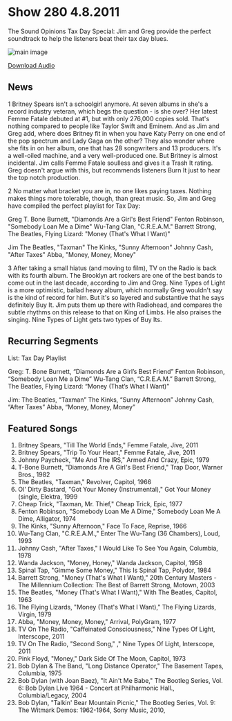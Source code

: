 # Show 280 4.8.2011
The Sound Opinions Tax Day Special: Jim and Greg provide the perfect soundtrack to help the listeners beat their tax day blues. 

![main image](http://www.soundopinions.org/images/2011/taxday.jpg)

[Download Audio](http://audio.soundopinions.org/streams/2011/04/so_20110408.m3u)

## News
1 Britney Spears isn't a schoolgirl anymore. At seven albums in she's a record industry veteran, which begs the question - is she over? Her latest Femme Fatale debuted at #1, but with only 276,000 copies sold. That's nothing compared to people like Taylor Swift and Eminem. And as Jim and Greg add, where does Britney fit in when you have Katy Perry on one end of the pop spectrum and Lady Gaga on the other? They also wonder where she fits in on her album, one that has 28 songwriters and 13 producers. It's a well-oiled machine, and a very well-produced one. But Britney is almost incidental. Jim calls Femme Fatale soulless and gives it a Trash It rating. Greg doesn't argue with this, but recommends listeners Burn It just to hear the top notch production.

2 No matter what bracket you are in, no one likes paying taxes. Nothing makes things more tolerable, though, than great music. So, Jim and Greg have compiled the perfect playlist for Tax Day:

Greg
T. Bone Burnett, "Diamonds Are a Girl's Best Friend"
Fenton Robinson, "Somebody Loan Me a Dime"
Wu-Tang Clan, "C.R.E.A.M."
Barrett Strong, The Beatles, Flying Lizard: "Money (That's What I Want)"

Jim
The Beatles, "Taxman"
The Kinks, "Sunny Afternoon"
Johnny Cash, "After Taxes"
Abba, "Money, Money, Money"

3 After taking a small hiatus (and moving to film), TV on the Radio is back with its fourth album. The Brooklyn art rockers are one of the best bands to come out in the last decade, according to Jim and Greg. Nine Types of Light is a more optimistic, ballad heavy album, which normally Greg wouldn't say is the kind of record for him. But it's so layered and substantive that he says definitely Buy It. Jim puts them up there with Radiohead, and compares the subtle rhythms on this release to that on King of Limbs. He also praises the singing. Nine Types of Light gets two types of Buy Its.

## Recurring Segments
List: Tax Day Playlist

Greg:
T. Bone Burnett, “Diamonds Are a Girl’s Best Friend”
Fenton Robinson, “Somebody Loan Me a Dime”
Wu-Tang Clan, “C.R.E.A.M.”
Barrett Strong, The Beatles, Flying Lizard: “Money (That’s What I Want)”

Jim:
The Beatles, “Taxman”
The Kinks, “Sunny Afternoon”
Johnny Cash, “After Taxes”
Abba, “Money, Money, Money”

## Featured Songs
1. Britney Spears, "Till The World Ends," Femme Fatale, Jive, 2011
2. Britney Spears, "Trip To Your Heart," Femme Fatale, Jive, 2011
3. Johnny Paycheck, "Me And The IRS," Armed And Crazy, Epic, 1979
4. T-Bone Burnett, "Diamonds Are A Girl's Best Friend," Trap Door, Warner Bros., 1982
5. The Beatles, "Taxman," Revolver, Capitol, 1966
6. Ol' Dirty Bastard, "Got Your Money (Instrumental)," Got Your Money (single, Elektra, 1999
7. Cheap Trick, "Taxman, Mr. Thief," Cheap Trick, Epic, 1977
8. Fenton Robinson, "Somebody Loan Me A Dime," Somebody Loan Me A Dime, Alligator, 1974
9. The Kinks, "Sunny Afternoon," Face To Face, Reprise, 1966
10. Wu-Tang Clan, "C.R.E.A.M.," Enter The Wu-Tang (36 Chambers), Loud, 1993
11. Johnny Cash, "After Taxes," I Would Like To See You Again, Columbia, 1978
12. Wanda Jackson, "Money, Honey," Wanda Jackson, Capitol, 1958
13. Spinal Tap, "Gimme Some Money," This Is Spinal Tap, Polydor, 1984
14. Barrett Strong, "Money (That's What I Want)," 20th Century Masters - The Millennium Collection: The Best of Barrett Strong, Motown, 2003
15. The Beatles, "Money (That's What I Want)," With The Beatles, Capitol, 1963
16. The Flying Lizards, "Money (That's What I Want)," The Flying Lizards, Virgin, 1979
17. Abba, "Money, Money, Money," Arrival, PolyGram, 1977
18. TV On The Radio, "Caffeinated Consciousness," Nine Types Of Light, Interscope, 2011
19. TV On The Radio, "Second Song," ," Nine Types Of Light, Interscope, 2011
20. Pink Floyd, "Money," Dark Side Of The Moon, Capitol, 1973
21. Bob Dylan & The Band, "Long Distance Operator," The Basement Tapes, Columbia, 1975
22. Bob Dylan (with Joan Baez), "It Ain't Me Babe," The Bootleg Series, Vol. 6: Bob Dylan Live 1964 - Concert at Philharmonic Hall., Columbia/Legacy, 2004
23. Bob Dylan, "Talkin' Bear Mountain Picnic," The Bootleg Series, Vol. 9: The Witmark Demos: 1962-1964, Sony Music, 2010,
